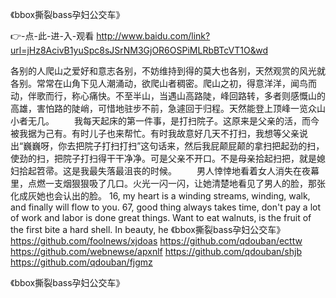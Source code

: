 
《bbox撕裂bass孕妇公交车》




👉-点-此-进-入-观看  http://www.baidu.com/link?url=jHz8AcivB1yuSpc8sJSrNM3GjOR6OSPiMLRbBTcVT1O&wd




各别的人爬山之爱好和意志各别，不妨维持到得的莫大也各别，天然观赏的风光就各别。常常在山角下见人潮涌动，欲爬山者稠密。爬山之初，得意洋洋，闻鸟而动，伴歌而行，称心痛快。不至半山，当遇山高路陡，峰回路转，多者则感慨山的高雄，害怕路的陡峭，可惜地驻步不前，急遽回于归程。天然能登上顶峰一览众山小者无几。
　　我每天起床的第一件事，是打扫院子。这原来是父亲的活，而今被我据为己有。有时儿子也来帮忙。有时我故意好几天不打扫，我想等父亲说出“巍巍呀，你去把院子打扫打扫”这句话来，然后我屁颠屁颠的拿扫把起劲的扫，使劲的扫，把院子打扫得干干净净。可是父亲不开口。不是母亲拾起扫把，就是媳妇拾起笤帚。这是我最失落最沮丧的时候。
　　男人悻悻地看着女人消失在夜幕里，点燃一支烟狠狠吸了几口。火光一闪一闪，让她清楚地看见了男人的脸，那张化成灰她也会认出的脸。
16, my heart is a winding streams, winding, walk, and finally will flow to you.
67, good thing always takes time, don't pay a lot of work and labor is done great things.
Want to eat walnuts, is the fruit of the first bite a hard shell.
In beauty, he
《bbox撕裂bass孕妇公交车》 https://github.com/foolnews/xjdoas
https://github.com/qdouban/ecttw
https://github.com/webnewse/apxnlf
https://github.com/qdouban/shjb
https://github.com/qdouban/fjgmz





《bbox撕裂bass孕妇公交车》
